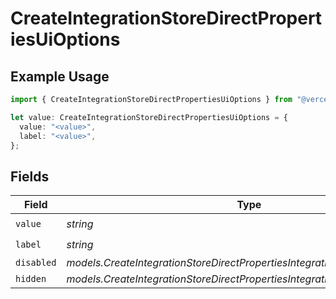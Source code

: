# CreateIntegrationStoreDirectPropertiesUiOptions

## Example Usage

```typescript
import { CreateIntegrationStoreDirectPropertiesUiOptions } from "@vercel/sdk/models/createintegrationstoredirectop.js";

let value: CreateIntegrationStoreDirectPropertiesUiOptions = {
  value: "<value>",
  label: "<value>",
};
```

## Fields

| Field                                                                       | Type                                                                        | Required                                                                    | Description                                                                 |
| --------------------------------------------------------------------------- | --------------------------------------------------------------------------- | --------------------------------------------------------------------------- | --------------------------------------------------------------------------- |
| `value`                                                                     | *string*                                                                    | :heavy_check_mark:                                                          | N/A                                                                         |
| `label`                                                                     | *string*                                                                    | :heavy_check_mark:                                                          | N/A                                                                         |
| `disabled`                                                                  | *models.CreateIntegrationStoreDirectPropertiesIntegrationsResponseDisabled* | :heavy_minus_sign:                                                          | N/A                                                                         |
| `hidden`                                                                    | *models.CreateIntegrationStoreDirectPropertiesIntegrationsResponseHidden*   | :heavy_minus_sign:                                                          | N/A                                                                         |